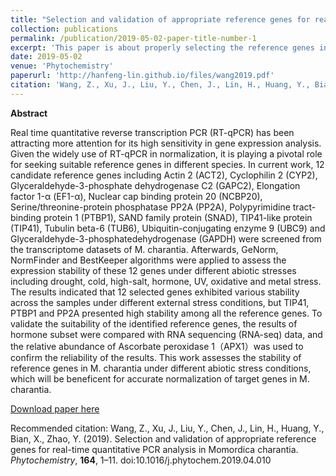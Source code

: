 ```yaml
---
title: "Selection and validation of appropriate reference genes for real-time quantitative PCR analysis in <i>Momordica charantia</i>."
collection: publications
permalink: /publication/2019-05-02-paper-title-number-1
excerpt: 'This paper is about properly selecting the reference genes in Momordica charantia, a medicinal plant with bitter taste, for quantitative PCR analysis.'
date: 2019-05-02
venue: 'Phytochemistry'
paperurl: 'http://hanfeng-lin.github.io/files/wang2019.pdf'
citation: 'Wang, Z., Xu, J., Liu, Y., Chen, J., Lin, H., Huang, Y., Bian, X., Zhao, Y. (2019). Selection and validation of appropriate reference genes for real-time quantitative PCR analysis in Momordica charantia. <i>Phytochemistry</i>, <b>164</b>, 1–11. doi:10.1016/j.phytochem.2019.04.010 '
---
```

<b>Abstract</b>

Real time quantitative reverse transcription PCR (RT-qPCR) has been attracting more attention for its high sensitivity in gene expression analysis. Given the widely use of RT-qPCR in normalization, it is playing a pivotal role for seeking suitable reference genes in different species. In current work, 12 candidate reference genes including Actin 2 (ACT2), Cyclophilin 2 (CYP2), Glyceraldehyde-3-phosphate dehydrogenase C2 (GAPC2), Elongation factor 1-α (EF1-α), Nuclear cap binding protein 20 (NCBP20), Serine/threonine-protein phosphatase PP2A (PP2A), Polypyrimidine tract-binding protein 1 (PTBP1), SAND family protein (SNAD), TIP41-like protein (TIP41), Tubulin beta-6 (TUB6), Ubiquitin-conjugating enzyme 9 (UBC9) and Glyceraldehyde-3-phosphatedehydrogenase (GAPDH) were screened from the transcriptome datasets of M. charantia. Afterwards, GeNorm, NormFinder and BestKeeper algorithms were applied to assess the expression stability of these 12 genes under different abiotic stresses including drought, cold, high-salt, hormone, UV, oxidative and metal stress. The results indicated that 12 selected genes exhibited various stability across the samples under different external stress conditions, but TIP41, PTBP1 and PP2A presented high stability among all the reference genes. To validate the suitability of the identified reference genes, the results of hormone subset were compared with RNA sequencing (RNA-seq) data, and the relative abundance of Ascorbate peroxidase 1（APX1）was used to confirm the reliability of the results. This work assesses the stability of reference genes in M. charantia under different abiotic stress conditions, which will be beneficent for accurate normalization of target genes in M. charantia.

[Download paper here](http://hanfeng-lin.github.io/files/wang2019.pdf)

Recommended citation: Wang, Z., Xu, J., Liu, Y., Chen, J., Lin, H., Huang, Y., Bian, X., Zhao, Y. (2019). Selection and validation of appropriate reference genes for real-time quantitative PCR analysis in Momordica charantia. <i>Phytochemistry</i>, <b>164</b>, 1–11. doi:10.1016/j.phytochem.2019.04.010 
